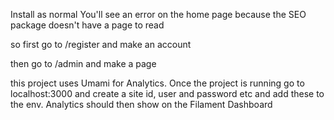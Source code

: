 Install as normal
You'll see an error on the home page because the SEO package doesn't have a page to read

so first go to /register and make an account

then go to /admin and make a page

this project uses Umami for Analytics.  Once the project is running go to localhost:3000 and create a site id, user and password etc and add these to the env.  Analytics should then show on the Filament Dashboard
